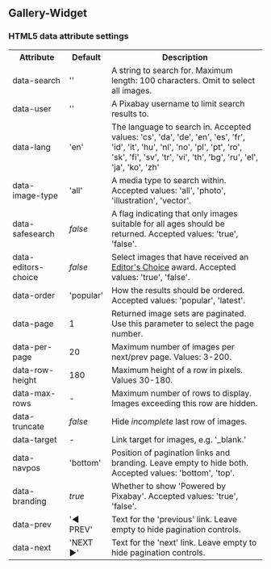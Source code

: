 ## Gallery-Widget

<h3>HTML5 data attribute settings</h3>
<table>
  <tbody>
    <tr>
      <th>Attribute</th>
      <th>Default</th>
      <th>Description</th>
    </tr>
    <tr>
      <td>data-search</td>
      <td>''</td>
      <td>A string to search for. Maximum length: 100 characters. Omit to select all images.</td>
    </tr>
    <tr>
      <td>data-user</td>
      <td>''</td>
      <td>A Pixabay username to limit search results to.</td>
    </tr>
    <tr>
      <td>data-lang</td>
      <td>'en'</td>
      <td>The language to search in. Accepted values: 'cs', 'da', 'de', 'en', 'es', 'fr', 'id', 'it', 'hu', 'nl', 'no', 'pl', 'pt', 'ro', 'sk', 'fi', 'sv', 'tr', 'vi', 'th', 'bg', 'ru', 'el', 'ja', 'ko', 'zh'</td>
    </tr>
    <tr>
      <td>data-image-type</td>
      <td>'all'</td>
      <td>A media type to search within. Accepted values: 'all', 'photo', 'illustration', 'vector'.</td>
    </tr>
    <tr>
      <td>data-safesearch</td>
      <td><i>false</i></td>
      <td>A flag indicating that only images suitable for all ages should be returned. Accepted values: 'true', 'false'.</td>
    </tr>
    <tr>
      <td>data-editors-choice</td>
      <td><i>false</i></td>
      <td>Select images that have received an <a href='https://pixabay.com/editors_choice/'>Editor's Choice</a> award. Accepted values: 'true', 'false'.</td>
    </tr>
    <tr>
      <td>data-order</td>
      <td>'popular'</td>
      <td>How the results should be ordered. Accepted values: 'popular', 'latest'.</td>
    </tr>
    <tr>
      <td>data-page</td>
      <td>1</td>
      <td>Returned image sets are paginated. Use this parameter to select the page number.</td>
    </tr>
    <tr>
      <td>data-per-page</td>
      <td>20</td>
      <td>Maximum number of images per next/prev page. Values: 3-200.</td>
    </tr>
    <tr>
      <td>data-row-height</td>
      <td>180</td>
      <td>Maximum height of a row in pixels. Values 30-180.</td>
    </tr>
    <tr>
      <td>data-max-rows</td>
      <td>-</td>
      <td>Maximum number of rows to display. Images exceeding this row are hidden.</td>
    </tr>
    <tr>
      <td>data-truncate</td>
      <td><i>false</i></td>
      <td>Hide <i>incomplete</i> last row of images.</td>
    </tr>
    <tr>
      <td>data-target</td>
      <td>-</td>
      <td>Link target for images, e.g. '_blank.'</td>
    </tr>
    <tr>
      <td>data-navpos</td>
      <td>'bottom'</td>
      <td>Position of pagination links and branding. Leave empty to hide both. Accepted values: 'bottom', 'top'.</td>
    </tr>
    <tr>
      <td>data-branding</td>
      <td><i>true</i></td>
      <td>Whether to show 'Powered by Pixabay'. Accepted values: 'true', 'false'.</td>
    </tr>
    <tr>
      <td>data-prev</td>
      <td>'◄ PREV'</td>
      <td>Text for the 'previous' link. Leave empty to hide pagination controls.</td>
    </tr>
    <tr>
      <td>data-next</td>
      <td>'NEXT ►'</td>
      <td>Text for the 'next' link. Leave empty to hide pagination controls.</td>
    </tr>
  </tbody>
</table>